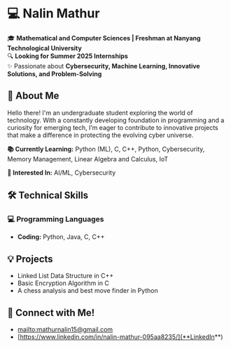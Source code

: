 # 💻 Nalin Mathur  

🎓 **Mathematical and Computer Sciences | Freshman at Nanyang Technological University**  
🔍 **Looking for Summer 2025 Internships**  
✨ Passionate about **Cybersecurity, Machine Learning, Innovative Solutions, and Problem-Solving**

## 🚀 About Me  
Hello there! I'm an undergraduate student exploring the world of technology. With a constantly developing foundation in programming and a curiosity for emerging tech, I’m eager to contribute to innovative projects that make a difference in protecting the evolving cyber universe.  

**📚 Currently Learning:** Python (ML), C, C++, Python, Cybersecurity, Memory Management, Linear Algebra and Calculus, IoT 

**🎯 Interested In:** AI/ML, Cybersecurity

## 🛠️ Technical Skills  

### 💻 Programming Languages  
- **Coding:** Python, Java, C, C++

## 💡 Projects  
- Linked List Data Structure in C++
- Basic Encryption Algorithm in C
- A chess analysis and best move finder in Python
## 📩 Connect with Me!  
- [mailto:mathurnalin15@gmail.com](**Email**)  
- [https://www.linkedin.com/in/nalin-mathur-095aa8235/](**LinkedIn**)  
